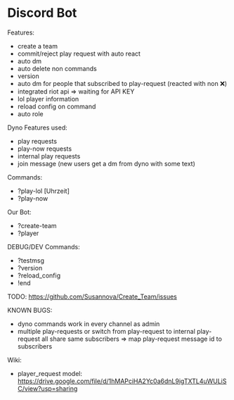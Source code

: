 # Discord Bot

Features:
- create a team 
- commit/reject play request with auto react
- auto dm
- auto delete non commands
- version 
- auto dm for people that subscribed to play-request (reacted with non :x:)
- integrated riot api => waiting for API KEY
- lol player information
- reload config on command
- auto role

Dyno Features used:
- play requests
- play-now requests
- internal play requests
- join message (new users get a dm from dyno with some text)

Commands:
- ?play-lol [Uhrzeit]
- ?play-now

Our Bot:
- ?create-team
- ?player

DEBUG/DEV Commands:
- ?testmsg
- ?version
- ?reload_config
- !end

TODO:
https://github.com/Susannova/Create_Team/issues

KNOWN BUGS:
- dyno commands work in every channel as admin
- multiple play-requests or switch from play-request to internal play-request all share same subscribers => map play-request message id to subscribers

Wiki:
- player_request model: https://drive.google.com/file/d/1hMAPciHA2Yc0a6dnL9igTXTL4uWULiSC/view?usp=sharing
